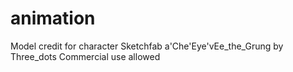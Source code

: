# animation

Model credit for character
Sketchfab   a'Che'Eye'vEe_the_Grung by Three_dots
Commercial use allowed